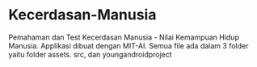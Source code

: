 # Kecerdasan-Manusia
Pemahaman dan Test Kecerdasan Manusia - Nilai Kemampuan Hidup Manusia. Applikasi dibuat dengan MIT-AI. Semua file ada dalam 3 folder yaitu folder assets. src, dan youngandroidproject

